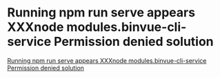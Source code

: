 # Running npm run serve appears XXXnode modules.binvue-cli-service Permission denied solution
[Running npm run serve appears XXXnode modules.binvue-cli-service Permission denied solution](https://aiwithcloud.com/2022/09/19/running_npm_run_serve_appears_xxxnode_modules-binvue_cli_service_permission_denied_solution/)